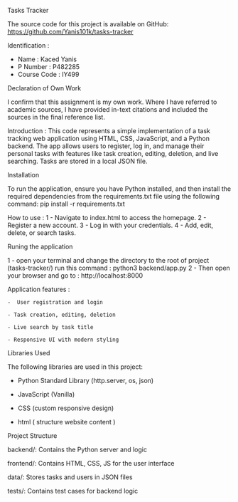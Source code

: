 Tasks Tracker

The source code for this project is available on GitHub: https://github.com/Yanis101k/tasks-tracker

 Identification : 
  - Name : Kaced Yanis 
  - P Number : P482285
  - Course Code : IY499

 Declaration of Own Work

  I confirm that this assignment is my own work.
  Where I have referred to academic sources, I have provided in-text citations and included the sources in the final reference list.
 
 Introduction : 
  This code represents a simple implementation of a task tracking web application using HTML, CSS, JavaScript, and a Python backend.
  The app allows users to register, log in, and manage their personal tasks with features like task creation, editing, deletion, and live searching. 
  Tasks are stored in a local JSON file.
 
 Installation

  To run the application, ensure you have Python installed, and then install the required dependencies from the requirements.txt file using the following command:
  pip install -r requirements.txt
 
 How to use : 
  1 - Navigate to index.html to access the homepage.
  2 - Register a new account.
  3 - Log in with your credentials.
  4 - Add, edit, delete, or search tasks.
 
 Runing the application
 
 1 - open your terminal and change the directory to the root of project (tasks-tracker/) run this command :
  python3 backend/app.py
 2 - Then open your browser and go to :
  http://localhost:8000

 Application features : 

    -  User registration and login

    - Task creation, editing, deletion

    - Live search by task title

    - Responsive UI with modern styling
 
 Libraries Used

 The following libraries are used in this project:

  - Python Standard Library (http.server, os, json)

  - JavaScript (Vanilla)

  - CSS (custom responsive design)
 
  - html ( structure website content ) 

 Project Structure

  backend/: Contains the Python server and logic

  frontend/: Contains HTML, CSS, JS for the user interface

  data/: Stores tasks and users in JSON files

  tests/: Contains test cases for backend logic
